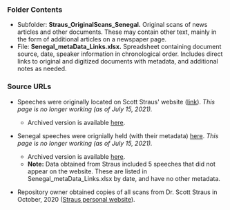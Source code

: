 ### Folder Contents
* Subfolder: **Straus_OriginalScans_Senegal.** Original scans of news articles and other documents. These may contain other text, mainly in the form of additional articles on a newspaper page.
* File: **Senegal_metaData_Links.xlsx.** Spreadsheet containing document source, date, speaker information in chronological order. Includes direct links to original and digitized documents with metadata, and additional notes as needed.

### Source URLs
* Speeches were originally located on Scott Straus' website ([link](https://faculty.polisci.wisc.edu/sstraus/african-presidential-speeches-database/)). *This page is no longer working (as of July 15, 2021).*
     * Archived version is available [here](https://web.archive.org/web/20200613062147/https://faculty.polisci.wisc.edu/sstraus/african-presidential-speeches-database/).

* Senegal speeches were orignially held (with their metadata) [here](https://faculty.polisci.wisc.edu/sstraus/senegal-speeches). *This page is no longer working (as of July 15, 2021).*
     * Archived version is available [here](https://web.archive.org/web/20200412154802/https://faculty.polisci.wisc.edu/sstraus/african-presidential-speeches-database/senegal-speeches/).
     * **Note:** Data obtained from Straus included 5 speeches that did not appear on the website. These are listed in Senegal_metaData_Links.xlsx by date, and have no other metadata.

* Repository owner obtained copies of all scans from Dr. Scott Straus in October, 2020 ([Straus personal website](https://sites.google.com/view/scott-straus/home)).


